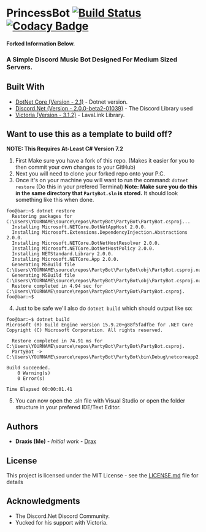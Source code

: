 # PrincessBot [![Build Status](https://travis-ci.com/dvsxutact/Princess-Bot.svg?branch=master)](https://travis-ci.com/dvsxutact/Princess-Bot)     [![Codacy Badge](https://api.codacy.com/project/badge/Grade/5c5f7aec386d495587b60546f9659d42)](https://www.codacy.com/app/joelp53/Party-Bot?utm_source=github.com&amp;utm_medium=referral&amp;utm_content=joelp53/Party-Bot&amp;utm_campaign=Badge_Grade)


#### Forked Information Below.

### A Simple Discord Music Bot Designed For Medium Sized Servers.

## Built With

* [DotNet Core (Version - 2.1)](https://dotnet.microsoft.com/download/dotnet-core/2.2) - Dotnet version.
* [Discord.Net (Version - 2.0.0-beta2-01039)](https://github.com/RogueException/Discord.Net) - The Discord Library used
* [Victoria (Version - 3.1.2)](https://github.com/Yucked/Victoria) - LavaLink Library.

## Want to use this as a template to build off?
**NOTE: This Requires At-Least C# Version 7.2**
1. First Make sure you have a fork of this repo. (Makes it easier for you to then commit your own changes to your GitHub)
2. Next you will need to clone your forked repo onto your P.C.
3. Once it's on your machine you will want to run the command: ``dotnet restore`` (Do this in your prefered Terminal)
**Note: Make sure you do this in the same directory that ``PartyBot.sln`` is stored.** It should look something like this when done.
```console
foo@bar:~$ dotnet restore
  Restoring packages for C:\Users\YOURNAME\source\repos\PartyBot\PartyBot\PartyBot.csproj...
  Installing Microsoft.NETCore.DotNetAppHost 2.0.0.
  Installing Microsoft.Extensions.DependencyInjection.Abstractions 2.0.0.
  Installing Microsoft.NETCore.DotNetHostResolver 2.0.0.
  Installing Microsoft.NETCore.DotNetHostPolicy 2.0.0.
  Installing NETStandard.Library 2.0.0.
  Installing Microsoft.NETCore.App 2.0.0.
  Generating MSBuild file C:\Users\YOURNAME\source\repos\PartyBot\PartyBot\obj\PartyBot.csproj.nuget.g.props.
  Generating MSBuild file C:\Users\YOURNAME\source\repos\PartyBot\PartyBot\obj\PartyBot.csproj.nuget.g.targets.
  Restore completed in 4.94 sec for C:\Users\YOURNAME\source\repos\PartyBot\PartyBot\PartyBot.csproj.
foo@bar:~$
```
4. Just to be safe we'll also do ``dotnet build`` which should output like so:
```console
foo@bar:~$ dotnet build
Microsoft (R) Build Engine version 15.9.20+g88f5fadfbe for .NET Core
Copyright (C) Microsoft Corporation. All rights reserved.

  Restore completed in 74.91 ms for C:\Users\YOURNAME\source\repos\PartyBot\PartyBot\PartyBot.csproj.
  PartyBot -> C:\Users\YOURNAME\source\repos\PartyBot\PartyBot\bin\Debug\netcoreapp2.0\PartyBot.dll

Build succeeded.
    0 Warning(s)
    0 Error(s)

Time Elapsed 00:00:01.41
```
5. You can now open the .sln file with Visual Studio or open the folder structure in your prefered IDE/Text Editor.

## Authors

* **Draxis (Me)** - *Initial work* - [Drax](https://github.com/joelp53/)

## License

This project is licensed under the MIT License - see the [LICENSE.md](LICENSE.md) file for details

## Acknowledgments

* The Discord.Net Discord Community.
* Yucked for his support with Victoria.
